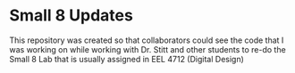 # Small 8 Updates

This repository was created so that collaborators could see the code that I was working on while working with Dr. Stitt and other students to re-do the Small 8 Lab that is usually assigned in EEL 4712 (Digital Design)
